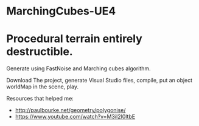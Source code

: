 # MarchingCubes-UE4
<h1>Procedural terrain entirely destructible.</h1>

Generate using FastNoise and Marching cubes algorithm.

Download The project, generate Visual Studio files, compile, put an object worldMap in the scene, play.

Resources that helped me:
- http://paulbourke.net/geometry/polygonise/
- https://www.youtube.com/watch?v=M3iI2l0ltbE
